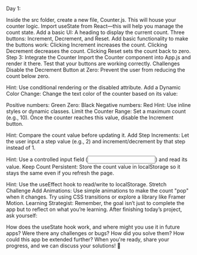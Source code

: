 Day 1:


Inside the src folder, create a new file, Counter.js. This will house your counter logic.
Import useState from React—this will help you manage the count state.
Add a basic UI:
A heading to display the current count.
Three buttons: Increment, Decrement, and Reset.
Add basic functionality to make the buttons work:
Clicking Increment increases the count.
Clicking Decrement decreases the count.
Clicking Reset sets the count back to zero.
Step 3: Integrate the Counter
Import the Counter component into App.js and render it there.
Test that your buttons are working correctly.
Challenges
Disable the Decrement Button at Zero: Prevent the user from reducing the count below zero.

Hint: Use conditional rendering or the disabled attribute.
Add a Dynamic Color Change: Change the text color of the counter based on its value:

Positive numbers: Green
Zero: Black
Negative numbers: Red
Hint: Use inline styles or dynamic classes.
Limit the Counter Range: Set a maximum count (e.g., 10). Once the counter reaches this value, disable the Increment button.

Hint: Compare the count value before updating it.
Add Step Increments: Let the user input a step value (e.g., 2) and increment/decrement by that step instead of 1.

Hint: Use a controlled input field (<input />) and read its value.
Keep Count Persistent: Store the count value in localStorage so it stays the same even if you refresh the page.

Hint: Use the useEffect hook to read/write to localStorage.
Stretch Challenge
Add Animations: Use simple animations to make the count "pop" when it changes. Try using CSS transitions or explore a library like Framer Motion.
Learning Strategist: Remember, the goal isn’t just to complete the app but to reflect on what you’re learning. After finishing today’s project, ask yourself:

How does the useState hook work, and where might you use it in future apps?
Were there any challenges or bugs? How did you solve them?
How could this app be extended further?
When you're ready, share your progress, and we can discuss your solutions! 🚀